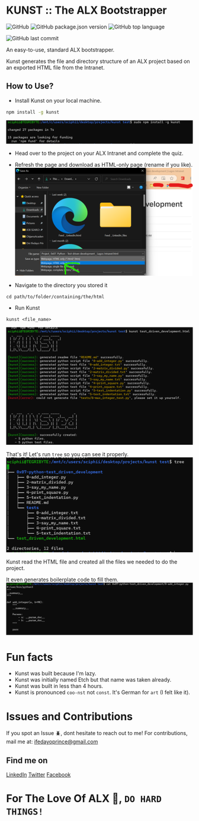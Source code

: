 # KUNST :: The ALX Bootstrapper


![GitHub](https://img.shields.io/github/license/ifedayoprince/kunst.svg?style=flat-square)
![GitHub package.json version](https://img.shields.io/github/package-json/v/ifedayoprince/kunst.svg?style=flat-square)
![GitHub top language](https://img.shields.io/github/languages/top/ifedayoprince/kunst.svg?style=flat-square)

![GitHub last commit](https://img.shields.io/github/last-commit/ifedayoprince/kunst.svg?style=flat-square)


An easy-to-use, standard ALX bootstrapper.

Kunst generates the file and directory structure of an ALX project based on an exported HTML file from the Intranet.


## How to Use?

- Install Kunst on your local machine.
```bash
npm install -g kunst
```
![kunst installing](/screenshots/Screenshot%202024-01-10%20132434.png)
- Head over to the project on your ALX Intranet and complete the quiz.

- Refresh the page and download as HTML-only page (rename if you like).
![downloading page](/screenshots/Screenshot%202024-01-08%20174415.png)

- Navigate to the directory you stored it
```
cd path/to/folder/containing/the/html
```

- Run Kunst
```
kunst <file_name>
```
![kunst running](/screenshots/Screenshot%202024-01-10%20132522.png)

That's it! Let's run `tree` so you can see it properly.
![tree ran](/screenshots/Screenshot%202024-01-10%20132538.png)

Kunst read the HTML file and created all the files we needed to do the project.

It even generates boilerplate code to fill them.
![boilerplate](/screenshots/Screenshot%202024-01-10%20133325.png)


# Fun facts
- Kunst was built because I'm lazy.
- Kunst was initially named Etch but that name was taken already.
- Kunst was built in less than 4 hours.
- Kunst is pronounced `coo-nst` not `const`. It's German for `art` (I felt like it).

# Issues and Contributions
If you spot an Issue 🪲, dont hesitate to reach out to me!
For contributions, mail me at: [ifedayoprince@gmail.com](mailto:ifedayoprince@gmail.com)

## Find me on
[LinkedIn](https://linkedin.com/in/ifedayoprince)
[Twitter](https://twitter.com/ifedayoprince_)
[Facebook](https://facebook.com/ifedayo.prince01)

# For The Love Of ALX 💯, `DO HARD THINGS!`